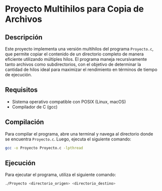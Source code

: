 # Proyecto Multihilos para Copia de Archivos

## Descripción
Este proyecto implementa una versión multihilos del programa `Proyecto.c`, que permite copiar el contenido de un directorio completo de manera eficiente utilizando múltiples hilos. El programa maneja recursivamente tanto archivos como subdirectorios, con el objetivo de determinar la cantidad de hilos ideal para maximizar el rendimiento en términos de tiempo de ejecución.

## Requisitos
- Sistema operativo compatible con POSIX (Linux, macOS)
- Compilador de C (gcc)

## Compilación
Para compilar el programa, abre una terminal y navega al directorio donde se encuentra `Proyecto.c`. Luego, ejecuta el siguiente comando:
```bash
gcc -o Proyecto Proyecto.c -lpthread
```

## Ejecución
Para ejecutar el programa, utiliza el siguiente comando: 
```bash
./Proyecto <directorio_origen> <directorio_destino>
